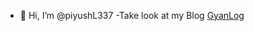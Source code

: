 - 👋 Hi, I’m @piyushL337
-Take look at my Blog [GyanLog](https://gyanlog.in)

<!---
piyushL337/piyushL337 is a ✨ special ✨ repository because its `README.md` (this file) appears on your GitHub profile.
You can click the Preview link to take a look at your changes.
--->
